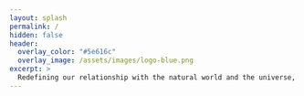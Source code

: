 ```yaml
---
layout: splash
permalink: /
hidden: false
header:
  overlay_color: "#5e616c"
  overlay_image: /assets/images/logo-blue.png
excerpt: >
  Redefining our relationship with the natural world and the universe, using science as a foundation for a new form of creative, subjective exploration.<br />
---
```

